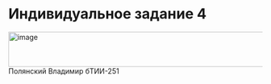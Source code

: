 # Индивидуальное задание 4
<img width="728" height="70" alt="image" src="https://github.com/user-attachments/assets/b6ecdb83-9053-4cf5-99be-b8c2b58b95b8" />
Полянский Владимир бТИИ-251
